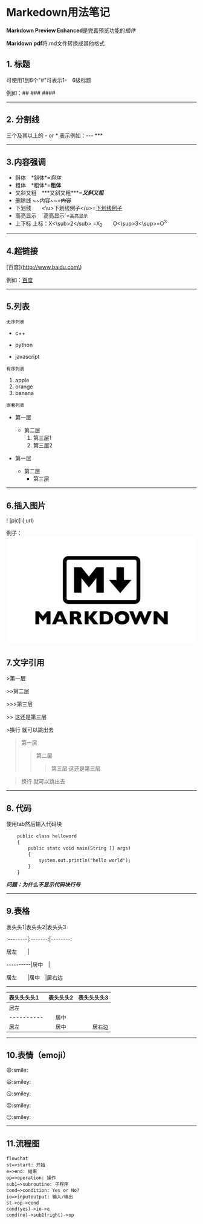 # Markedown用法笔记
**Markdown Preview Enhanced**是完善预览功能的*插件*

**Maridown pdf**将.md文件转换成其他格式

## 1. 标题

可使用1到6个"#"可表示1-　6级标题

例如：##  ###  ####

---
## 2. 分割线
三个及其以上的 - or * 表示例如：--- ***

---
## 3.内容强调
+ 斜体　\*斜体\*=*斜体*
+ 粗体　\*粗体\*=**粗体**
+ 又斜又粗　\*\*\*又斜又粗\*\*\*=***又斜又粗***
+ 删除线 \~\~内容\~\~=~~内容~~
+ 下划线　　<\u>下划线例子<\/u>=<u>下划线例子</u>
+ 高亮显示　\`高亮显示\`=`高亮显示`
+ 上下标 上标：X<\sub>2<\/sub> =X<sub>2</sub>　　O<\sup>3<\sup>=O<sup>3</sup>
---
## 4.超链接
\[百度\]\(http://www.baidu.com\)

例如：[百度](http://www.baidu.com)

---
## 5.列表
`无序列表`
* c++
- python
+ javascript

`有序列表`
1. apple
2. orange
3. banana

`嵌套列表`
* 第一层
   * 第二层
      1. 第三层1
      2. 第三层2

* 第一层
   + 第二层
      - 第三层

---
## 6.插入图片
\! \[pic] \( url)

例子：
![](https://github.com/hmzbox/Study-notes/blob/master/Markdown/images/markdown.jpg)

## 7.文字引用
\>第一层

\>>第二层

\>>>第三层

\>> 这还是第三层

\>换行 就可以跳出去

>第一层
>>第二层
>>>第三层
>> 这还是第三层

>换行 就可以跳出去

---
## 8. 代码

使用tab然后输入代码块
```
    public class helloword
    {
        public statc void main(String [] args)
        {
            system.out.println("hello world");
        }
    }
```

***问题：为什么不显示代码块行号***

---
## 9.表格
表头头1\|表头头2\|表头头3

\:--------|:-------:|--------:

居左　　\|

----------\|居中　\|

居左　　\|居中　\|居右边

---
表头头头头1|表头头头2|表头头头头3
:---------|:-------:|----------:
居左      |
----------|居中     |
居左      |居中     |居右边

---
## 10.表情（emoji）

:smile:\:smile:

:smiley:\:smiley:

:smirk:\:smiley:

:worried:\:smiley:

:expressionless:\:smiley:

---
## 11.流程图
```mermaid
flowchat
st=>start: 开始
e=>end: 结束
op=>operation: 操作
sub1=>subroutine: 子程序
cond=>condition: Yes or No?
io=>inputoutput: 输入/输出
st->op->cond
cond(yes)->io->e
cond(no)->sub1(right)->op
```